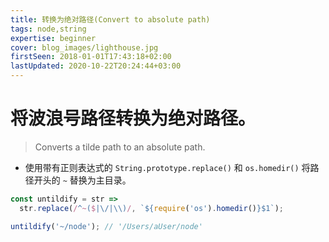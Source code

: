 ```yaml
---
title: 转换为绝对路径(Convert to absolute path)
tags: node,string
expertise: beginner
cover: blog_images/lighthouse.jpg
firstSeen: 2018-01-01T17:43:18+02:00
lastUpdated: 2020-10-22T20:24:44+03:00
---
```


# 将波浪号路径转换为绝对路径。
> Converts a tilde path to an absolute path.

- 使用带有正则表达式的 `String.prototype.replace()` 和 `os.homedir()` 将路径开头的 `~` 替换为主目录。

```js
const untildify = str =>
  str.replace(/^~($|\/|\\)/, `${require('os').homedir()}$1`);
```

```js
untildify('~/node'); // '/Users/aUser/node'
```
